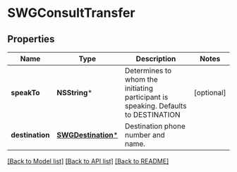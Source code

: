 # SWGConsultTransfer

## Properties
Name | Type | Description | Notes
------------ | ------------- | ------------- | -------------
**speakTo** | **NSString*** | Determines to whom the initiating participant is speaking. Defaults to DESTINATION | [optional] 
**destination** | [**SWGDestination***](SWGDestination.md) | Destination phone number and name. | 

[[Back to Model list]](../README.md#documentation-for-models) [[Back to API list]](../README.md#documentation-for-api-endpoints) [[Back to README]](../README.md)


